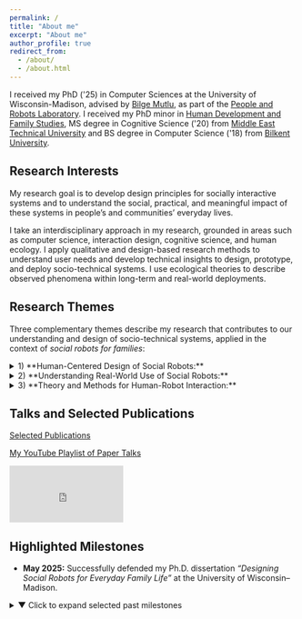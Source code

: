 ```yaml
---
permalink: /
title: "About me"
excerpt: "About me"
author_profile: true
redirect_from: 
  - /about/
  - /about.html
---
```


I received my PhD ('25) in Computer Sciences at the University of Wisconsin-Madison, advised by [Bilge Mutlu](http://bilgemutlu.com), as part of the [People and Robots Laboratory](https://peopleandrobots.wisc.edu/staff/cagiltay-bengisu/). I received my PhD minor in [Human Development and Family Studies](https://humanecology.wisc.edu/academics/graduate-programs/human-development-family-studies/), MS degree in Cognitive Science ('20) from [Middle East Technical University](https://cogs.metu.edu.tr/en) and BS degree in Computer Science ('18) from [Bilkent University](https://w3.cs.bilkent.edu.tr). 


## Research Interests
My research goal is to develop design principles for socially interactive systems and to understand the social, practical, and meaningful impact of these systems in people’s and communities’ everyday lives.

I take an interdisciplinary approach in my research, grounded in areas such as computer science, interaction design, cognitive science, and human ecology. I apply qualitative and design-based research methods to understand user needs and develop technical insights to design, prototype, and deploy socio-technical systems. I use ecological theories to describe observed phenomena within long-term and real-world deployments.

## Research Themes
Three complementary themes describe my research that contributes to our understanding and design of socio-technical systems, applied in the context of _social robots for families_:

<details>
  <summary> 
1) **Human-Centered Design of Social Robots:**</summary>
- I identify the practical needs and preferences of users for integrating socially interactive systems into daily life, through methods such as participatory design, qualitative interviews, or technology probe studies in real-world settings. I translate these understandings into technical insights that guide design requirements and I conduct iterative design and development processes to prototype social robots for real world use.

- Examples | Designing [in-home robots](https://bengisucagiltay.github.io/publications/IDC20) as [reading companions](https://bengisucagiltay.github.io/publications/IDC22), for [caretaking](https://bengisucagiltay.github.io/publications/IDC22short), as [homework assistants](https://bengisucagiltay.github.io/publications/IDC23) | Designing [unboxing experiences](https://bengisucagiltay.github.io/publications/CHI22) and [emotional expressions](https://bengisucagiltay.github.io/publications/IDC21) for social robots|
</details>

<details>
  <summary>
2) **Understanding Real-World Use of Social Robots:**</summary>
- I study how users interact with social robots in natural real-world settings or in research lab contexts; through controlled user studies or exploratory field studies; and over short-term or long-term evaluations.

- Examples | [4-week in-home deployment](https://bengisucagiltay.github.io/publications/HRI23) of the [Misty robot platform](https://www.mistyrobotics.com/research) as a [reading companion robot for children](https://bengisucagiltay.github.io/publications/IDC22)|
</details>

<details>
  <summary>
3) **Theory and Methods for Human-Robot Interaction:**  </summary>
  - I draw theoretical insights from interdisciplinary fields to situate my research in the broader socio-technical systems. I develop design methods to capture a holistic lens in human-robot interaction.

- Examples | Theory: [Family Theories in Human-Robot Interaction](https://bengisucagiltay.github.io/publications/IDC23-short), [Toward Family-Robot Interactions](https://bengisucagiltay.com/publications/HRI24) | Methods and Tools: [Theater-inspired interaction design](https://bengisucagiltay.com/publications/DIS24), [Family-Robot Routines Inventory](https://bengisucagiltay.com/publications/ROMAN24)|
</details>

## Talks and Selected Publications

[Selected Publications](https://bengisucagiltay.github.io/publications/)

[My YouTube Playlist of Paper Talks](https://youtube.com/playlist?list=PL5pl7-dRbTJx9rgF5OlYDVQVks_WQ-8BS)

<iframe width="200" height="100" src="https://www.youtube.com/embed/videoseries?list=PL5pl7-dRbTJx9rgF5OlYDVQVks_WQ-8BS" title="YouTube video player" frameborder="0" allow="accelerometer; autoplay; clipboard-write; encrypted-media; gyroscope; picture-in-picture; web-share" allowfullscreen></iframe>

## Highlighted Milestones

- **May 2025:** Successfully defended my Ph.D. dissertation *“Designing Social Robots for Everyday Family Life”* at the University of Wisconsin–Madison.

<details>
<summary>▼ Click to expand selected past milestones</summary>

- **June 23, 2025:** Co-Organized two workshops at IDC2025  
  - Full Day: [Towards a Research Agenda for Including Children and their Care Ecosystems in HCI](https://sites.google.com/view/idc25-ecocare/home)  
  - Half Day: [Designing Playful and Ethical Child-AI Systems](https://sites.google.com/iu.edu/idc-2025-workshop/home)
- **March 3, 2025:** Attended HRI Pioneers 2025 Workshop as Networking Chair  
- **May 12, 2024:** Hosted full-day CHI2024 workshop on [“Methods for Family-Centered Design”](https://mobiletechteens-chi2025.github.io)  
- **March 11, 2024:** Attended HRI Pioneers Workshop (2024 Cohort) — [“Toward Family-Robot Interactions: A Family-Centered Framework in HRI”](https://bengisucagiltay.github.io/files/HRI24_theory_Cagiltay.pdf)  
- **Jan 11, 2024:** [Talking Robotics](https://talking-robotics.github.io) Webinar #69: “Robots and Routines”  
- **Dec 4, 2023:** Advanced to PhD Candidacy  
- **Nov 17, 2023:** Invited Speaker at the University of Iowa — [Rising Stars in HCI](https://cs.uiowa.edu/event/130806/0)  
- **April 23, 2023:** Attended Doctoral Consortium at CHI2023, Hamburg  
- **June 19, 2023:** Hosted half-day workshop at IDC2023 — [Family-Centered Interaction Design](http://bit.ly/idc23fcid)  
- **May 26, 2023:** Passed qualifying examination on “Social Robots for Families”  

</details>

